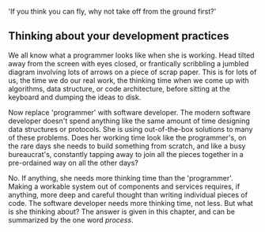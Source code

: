 'If you think you can fly, why not take off from the ground first?'

## Thinking about your development practices

We all know what a programmer looks like when she is working. Head tilted away from the screen with eyes closed,
or frantically scribbling a jumbled diagram involving lots of arrows on a piece of scrap paper.
This is for lots of us, the time we do our real work, the thinking time when we come up with algorithms, data structure,
or code architecture, before sitting at the keyboard and dumping the ideas to disk.

Now replace 'programmer' with software developer. The modern software developer doesn't spend anything like the same amount of
time designing data structures or protocols. She is using out-of-the-box solutions to many of these problems.
Does her working time look like the programmer's, on the rare days she needs to build something from scratch, and like
a busy bureaucrat's, constantly tapping away to join all the pieces together in a pre-ordained way on all the other days?

No. If anything, she needs more thinking time than the 'programmer'. Making a workable system out of components and services
requires, if anything, more deep and careful thought than writing individual pieces of code. The software developer
needs more thinking time, not less. But what is she thinking about? The answer is given in this chapter,
and can be summarized by the one word *process*.

